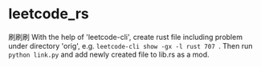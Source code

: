 # leetcode_rs
刷刷刷
With the help of 'leetcode-cli', create rust file including problem under directory 'orig', e.g. `leetcode-cli show -gx -l rust 707
`. Then run `python link.py` and add newly created file to lib.rs as a mod.
